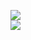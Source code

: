 [![](https://img.shields.io/badge/Made%20With-Github%20Spray-lightgrey.svg?style=for-the-badge&logo=github)](https://github.com/Annihil/github-spray#183)  
[![](https://i.imgur.com/2DrTn0Z.gif)](https://github.com/Annihil/github-spray)